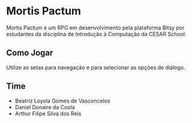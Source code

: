 # Mortis Pactum

Mortis Pactum é um RPG em desenvolvimento pela plataforma Bitsy por estudantes da disciplina de Introdução à Computação da CESAR School.

## Como Jogar

Utilize as setas para navegação e para selecionar as opções de diálogo.

## Time

* Beatriz Loyola Gomes de Vasconcelos
* Daniel Donaire da Costa
* Arthur Filipe Silva dos Reis

